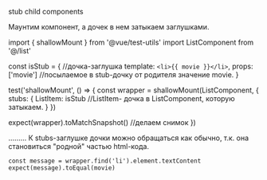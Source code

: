 stub child components

Маунтим компонент, а дочек в нем затыкаем заглушками.



import { shallowMount } from '@vue/test-utils'
import ListComponent from '@/list'

const isStub = {             //дочка-заглушка
  template: `<li>{{ movie }}</li>`,
  props: ['movie']                   //посылаемое в stub-дочку от родителя значение movie.
}

test('shallowMount', () => {
  const wrapper = shallowMount(ListComponent, {
    stubs: {
      ListItem: isStub              //ListItem- дочка в ListComponent, которую затыкаем.
    }
  })

  expect(wrapper).toMatchSnapshot()   //делаем снимок
})


.........
К stubs-заглушке дочки можно обращаться как обычно, т.к. она становиться "родной" частью html-кода.

    const message = wrapper.find('li').element.textContent
    expect(message).toEqual(movie)


